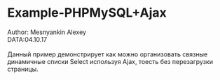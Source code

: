 # Example-PHPMySQL+Ajax
Author: Mesnyankin  Alexey<br>
DATA:04.10.17<br><br>
Данный пример демонстрирует как можно организовать связные динамичные списки Select используя Ajax, тоесть без перезагрузки страницы.
